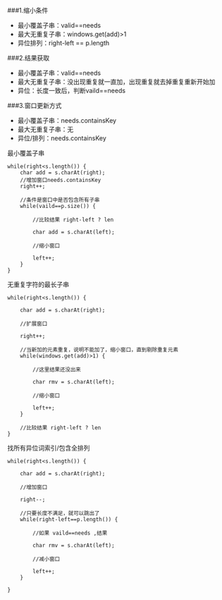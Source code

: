 





###1.缩小条件
- 最小覆盖子串：valid==needs
- 最大无重复子串：windows.get(add)>1
- 异位排列：right-left == p.length

###2.结果获取
* 最小覆盖子串：valid==needs
* 最大无重复子串：没出现重复就一直加，出现重复就去掉重复重新开始加
* 异位：长度一致后，判断vaild==needs

###3.窗口更新方式
+ 最小覆盖子串：needs.containsKey
+ 最大无重复子串：无
+ 异位/排列：needs.containsKey


最小覆盖子串
```
while(right<s.length()) {
	char add = s.charAt(right);
	//增加窗口needs.containsKey
	right++;

	//条件是窗口中是否包含所有子串
	while(vaild==p.size()) {

		//比较结果 right-left ? len

		char add = s.charAt(left);

		//缩小窗口

		left++;
	}
}
```

无重复字符的最长子串

```
while(right<s.length()) {

	char add = s.charAt(right);

	//扩展窗口

	right++;

	//当新加的元素重复，说明不能加了，缩小窗口，直到剔除重复元素
	while(windows.get(add)>1) {

		//这里结果还没出来

		char rmv = s.charAt(left);

		//缩小窗口

		left++;
	}

	//比较结果 right-left ? len
}

```



找所有异位词索引/包含全排列

```
while(right<s.length()) {

	char add = s.charAt(right);

	//增加窗口

	right--;

	//只要长度不满足，就可以跳出了
	while(right-left==p.length()) {

		//如果 vaild==needs ,结果

		char rmv = s.charAt(left);

		//减小窗口

		left++;
	}
	
}
```


